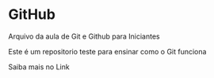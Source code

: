 # GitHub

Arquivo da aula de Git e Github para Iniciantes

Este é um repositorio teste para ensinar como o Git funciona

Saiba mais no Link
